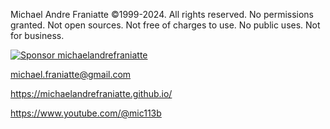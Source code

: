 ﻿  
Michael Andre Franiatte ©1999-2024. All rights reserved. No permissions granted. Not open sources. Not free of charges to use. No public uses. Not for business.  
  
[![Sponsor michaelandrefraniatte](https://github.com/sponsors/michaelandrefraniatte/button)](https://github.com/sponsors/michaelandrefraniatte)  
  
michael.franiatte@gmail.com  
  
https://michaelandrefraniatte.github.io/  
  
https://www.youtube.com/@mic113b  
  